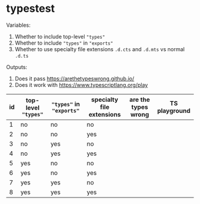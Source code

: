 # typestest

Variables:

1. Whether to include top-level `"types"`
2. Whether to include `"types"` in `"exports"`
3. Whether to use specialty file extensions `.d.cts` and `.d.mts` vs normal `.d.ts`

Outputs:

1. Does it pass https://arethetypeswrong.github.io/
2. Does it work with https://www.typescriptlang.org/play

| id  | top-level `"types"` | `"types"` in `"exports"` | specialty file extensions | are the types wrong | TS playground |
| --- | ------------------- | ------------------------ | ------------------------- | ------------------- | ------------- |
| 1   | no                  | no                       | no                        |                     |               |
| 2   | no                  | no                       | yes                       |                     |               |
| 3   | no                  | yes                      | no                        |                     |               |
| 4   | no                  | yes                      | yes                       |                     |               |
| 5   | yes                 | no                       | no                        |                     |               |
| 6   | yes                 | no                       | yes                       |                     |               |
| 7   | yes                 | yes                      | no                        |                     |               |
| 8   | yes                 | yes                      | yes                       |                     |               |
